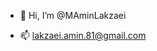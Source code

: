 - 👋 Hi, I’m @MAminLakzaei

- 📫 lakzaei.amin.81@gmail.com

<!---
MAminLakzaei/MAminLakzaei is a ✨ special ✨ repository because its `README.md` (this file) appears on your GitHub profile.
You can click the Preview link to take a look at your changes.
--->
